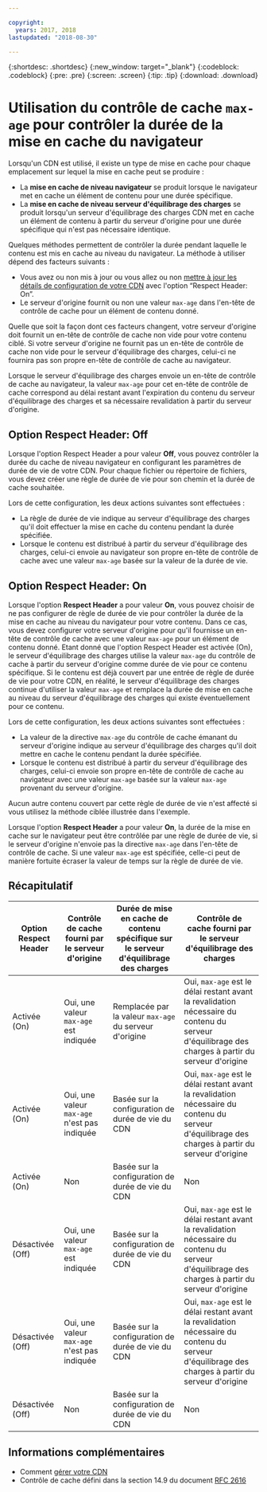 ```yaml
---

copyright:
  years: 2017, 2018
lastupdated: "2018-08-30"

---
```


{:shortdesc: .shortdesc}
{:new_window: target="_blank"}
{:codeblock: .codeblock}
{:pre: .pre}
{:screen: .screen}
{:tip: .tip}
{:download: .download}

# Utilisation du contrôle de cache `max-age` pour contrôler la durée de la mise en cache du navigateur

Lorsqu'un CDN est utilisé, il existe un type de mise en cache pour chaque emplacement sur lequel la mise en cache peut se produire :
  * La **mise en cache de niveau navigateur** se produit lorsque le navigateur met en cache un élément de contenu pour une durée spécifique.
  * La **mise en cache de niveau serveur d'équilibrage des charges** se produit lorsqu'un serveur d'équilibrage des charges CDN met en cache un élément de contenu à partir du serveur d'origine pour une durée spécifique qui n'est pas nécessaire identique.

Quelques méthodes permettent de contrôler la durée pendant laquelle le contenu est mis en cache au niveau du navigateur. La méthode à utiliser dépend des facteurs suivants :
  * Vous avez ou non mis à jour ou vous allez ou non [mettre à jour les détails de configuration de votre CDN](https://console.bluemix.net/docs/infrastructure/CDN/how-to.html#updating-cdn-configuration-details) avec l'option “Respect Header: On”.
  * Le serveur d'origine fournit ou non une valeur `max-age` dans l'en-tête de contrôle de cache pour un élément de contenu donné. 

Quelle que soit la façon dont ces facteurs changent, votre serveur d'origine doit fournit un en-tête de contrôle de cache non vide pour votre contenu ciblé. Si votre serveur d'origine ne fournit pas un en-tête de contrôle de cache non vide pour le serveur d'équilibrage des charges, celui-ci ne fournira pas son propre en-tête de contrôle de cache au navigateur.

Lorsque le serveur d'équilibrage des charges envoie un en-tête de contrôle de cache au navigateur, la valeur `max-age` pour cet en-tête de contrôle de cache correspond au délai restant avant l'expiration du contenu du serveur d'équilibrage des charges et sa nécessaire revalidation à partir du serveur d'origine. 

## Option Respect Header: Off
Lorsque l'option Respect Header a pour valeur **Off**, vous pouvez contrôler la durée du cache de niveau navigateur en configurant les paramètres de durée de vie de votre CDN. Pour chaque fichier ou répertoire de fichiers, vous devez créer une règle de durée de vie pour son chemin et la durée de cache souhaitée.

Lors de cette configuration, les deux actions suivantes sont effectuées :
  * La règle de durée de vie indique au serveur d'équilibrage des charges qu'il doit effectuer la mise en cache du contenu pendant la durée spécifiée.
  * Lorsque le contenu est distribué à partir du serveur d'équilibrage des charges, celui-ci envoie au navigateur son propre en-tête de contrôle de cache avec une valeur `max-age` basée sur la valeur de la durée de vie.

## Option Respect Header: On
Lorsque l'option  **Respect Header** a pour valeur **On**, vous pouvez choisir de ne pas configurer de règle de durée de vie pour contrôler la durée de la mise en cache au niveau du navigateur pour votre contenu. Dans ce cas, vous devez configurer votre serveur d'origine pour qu'il fournisse un en-tête de contrôle de cache avec une valeur `max-age` pour un élément de contenu donné. Etant donné que l'option Respect Header est activée (On), le serveur d'équilibrage des charges utilise la valeur `max-age` du contrôle de cache à partir du serveur d'origine comme durée de vie pour ce contenu spécifique. Si le contenu est déjà couvert par une entrée de règle de durée de vie pour votre CDN, en réalité, le serveur d'équilibrage des charges continue d'utiliser la valeur `max-age` et remplace la durée de mise en cache au niveau du serveur d'équilibrage des charges qui existe éventuellement pour ce contenu.

Lors de cette configuration, les deux actions suivantes sont effectuées :
  * La valeur de la directive `max-age` du contrôle de cache émanant du serveur d'origine indique au serveur d'équilibrage des charges qu'il doit mettre en cache le contenu pendant la durée spécifiée.
  * Lorsque le contenu est distribué à partir du serveur d'équilibrage des charges, celui-ci envoie son propre en-tête de contrôle de cache au navigateur avec une valeur `max-age` basée sur la valeur `max-age` provenant du serveur d'origine.

Aucun autre contenu couvert par cette règle de durée de vie n'est affecté si vous utilisez la méthode ciblée illustrée dans l'exemple.

Lorsque l'option **Respect Header** a pour valeur **On**, la durée de la mise en cache sur le navigateur peut être contrôlée par une règle de durée de vie, si le serveur d'origine n'envoie pas la directive `max-age` dans l'en-tête de contrôle de cache. Si une valeur `max-age` est spécifiée, celle-ci peut de manière fortuite écraser la valeur de temps sur la règle de durée de vie.

## Récapitulatif

|Option Respect Header|Contrôle de cache fourni par le serveur d'origine|Durée de mise en cache de contenu spécifique sur le serveur d'équilibrage des charges|Contrôle de cache fourni par le serveur d'équilibrage des charges|
|---|---|---|---|
|Activée (On)|Oui, une valeur `max-age` est indiquée|Remplacée par la valeur `max-age` du serveur d'origine|Oui, `max-age` est le délai restant avant la revalidation nécessaire du contenu du serveur d'équilibrage des charges à partir du serveur d'origine|
|Activée (On)|Oui, une valeur `max-age` n'est pas indiquée|Basée sur la configuration de durée de vie du CDN|Oui, `max-age` est le délai restant avant la revalidation nécessaire du contenu du serveur d'équilibrage des charges à partir du serveur d'origine|
|Activée (On)|Non|Basée sur la configuration de durée de vie du CDN|Non|
|Désactivée (Off)|Oui, une valeur `max-age` est indiquée|Basée sur la configuration de durée de vie du CDN|Oui, `max-age` est le délai restant avant la revalidation nécessaire du contenu du serveur d'équilibrage des charges à partir du serveur d'origine|
|Désactivée (Off)|Oui, une valeur `max-age` n'est pas indiquée|Basée sur la configuration de durée de vie du CDN|Oui, `max-age` est le délai restant avant la revalidation nécessaire du contenu du serveur d'équilibrage des charges à partir du serveur d'origine|
|Désactivée (Off)|Non|Basée sur la configuration de durée de vie du CDN|Non|

## Informations complémentaires
* Comment [gérer votre CDN](https://console.bluemix.net/docs/infrastructure/CDN/how-to.html)
* Contrôle de cache défini dans la section 14.9 du document [RFC 2616](https://www.ietf.org/rfc/rfc2616.txt)
